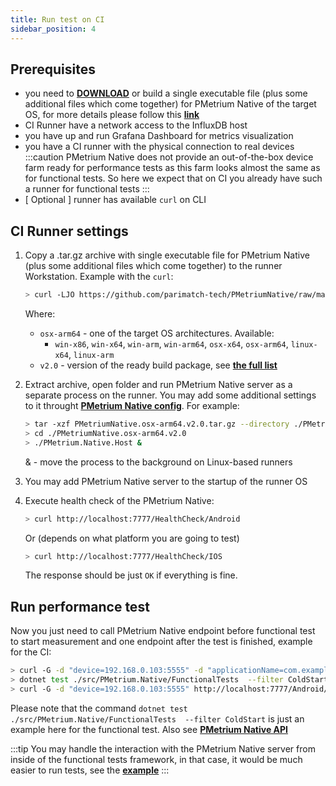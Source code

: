 ```yaml
---
title: Run test on CI
sidebar_position: 4
---
```


## Prerequisites

- you need to **[DOWNLOAD](https://github.com/parimatch-tech/PMetriumNative/tree/main/PackageRegistry)** or build a single executable file (plus some additional files which come together) for PMetrium Native of the target OS, for more details please follow this **[link](./00-prepare-workstation.md#ii-run-as-a-single-file-application-localhostci)**
- CI Runner have a network access to the InfluxDB host
- you have up and run Grafana Dashboard for metrics visualization 
- you have a CI runner with the physical connection to real devices
	:::caution
	PMetrium Native does not provide an out-of-the-box device farm ready for performance tests as this farm looks almost the same as for functional tests. So here we expect that on CI you already have such a runner for functional tests
	:::
- [ Optional ] runner has available `curl` on CLI

## CI Runner settings

1. Copy a .tar.gz archive with single executable file for PMetrium Native (plus some additional files which come together) to the runner Workstation. Example with the `curl`:
	```bash
	> curl -LJO https://github.com/parimatch-tech/PMetriumNative/raw/main/PackageRegistry/PMetriumNative.osx-arm64.v2.0.tar.gz
	```

	Where:
	- `osx-arm64` - one of the target OS architectures. Available: 
		- `win-x86`, `win-x64`, `win-arm`, `win-arm64`, `osx-x64`, `osx-arm64`, `linux-x64`, `linux-arm`
	- `v2.0` - version of the ready build package, see **[the full list](https://github.com/parimatch-tech/PMetriumNative/tree/main/PackageRegistry)**
2. Extract archive, open folder and run PMetrium Native server as a separate process on the runner. You may add some additional settings to it throught **[PMetrium Native config](../architecture/03-development/03-pmetrium-config.md)**. For example:
	```bash
	> tar -xzf PMetriumNative.osx-arm64.v2.0.tar.gz --directory ./PMetriumNative.osx-arm64.v2.0
	> cd ./PMetriumNative.osx-arm64.v2.0
	> ./PMetrium.Native.Host &
	```
	& - move the process to the background on Linux-based runners
3. You may add PMetrium Native server to the startup of the runner OS
4. Execute health check of the PMetrium Native:
	```bash
	> curl http://localhost:7777/HealthCheck/Android
	```
	Or (depends on what platform you are going to test)
	```bash
	> curl http://localhost:7777/HealthCheck/IOS
	```
	The response should be just `OK` if everything is fine. 

## Run performance test
Now you just need to call PMetrium Native endpoint before functional test to start measurement and one endpoint after the test is finished, example for the CI:

```bash
> curl -G -d "device=192.168.0.103:5555" -d "applicationName=com.example.pmnative" http://localhost:7777/Android/Start
> dotnet test ./src/PMetrium.Native/FunctionalTests  --filter ColdStart
> curl -G -d "device=192.168.0.103:5555" http://localhost:7777/Android/Stop
```

Please note that the command `dotnet test ./src/PMetrium.Native/FunctionalTests  --filter ColdStart` is just an example here for the functional test. Also see **[PMetrium Native API](../architecture/03-development/04-pmetrium-api.md)**

:::tip
You may handle the interaction with the PMetrium Native server from inside of the functional tests framework, in that case, it would be much easier to run tests, see the **[example](./02-run-localhost.md#run-from-code)**
:::